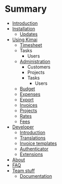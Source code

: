 # Summary

* [Introduction](README.md)
* [Installation](installation/README.md)
   * [Updates](installation/updates.md)
* [Using Kimai](manual/README.md)
   * [Timesheet](manual/timesheet.md)
   * Tasks
       * Users
   * [Administration](manual/administration.md)
       * Customers
       * Projects
       * Tasks
           * Users
   * [Budget](manual/budget.md)
   * [Expenses](manual/expenses.md)
   * [Export](manual/export.md)
   * [Invoices](manual/invoices.md)
   * [Projects](manual/projects.md)
   * [Rates](manual/rates.md)
   * [Fees](manual/fees.md)
* [Developer](developer/README.md)
   * [Introduction](developer/introduction.md)
   * [Translations](developer/translations.md)
   * [Invoice templates](developer/invoice-templates.md)
   * [Authenticator](administrator/authenticator.md)
   * [Extensions](developer/extensions.md)
* [About](administrator/README.md)
* [FAQ](FAQ.md)
* [Team stuff](team/README.md)
   * [Documentation](team/documentation.md)

